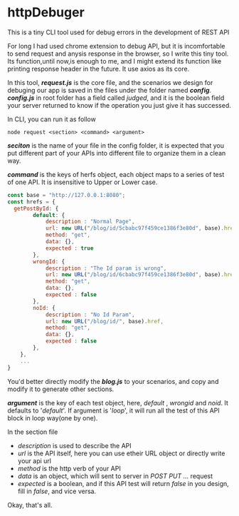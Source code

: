 # httpDebuger
This is a tiny CLI tool used for debug errors in the development of REST API

For long I had used chrome extension to debug API, but it is incomfortable to send request and anysis response in the browser, so I write this tiny tool. Its function,until now,is enough to me, and I might extend its function like printing response header in the future. It use axios as its core. 

In this tool, ***request.js*** is the core file, and the scenarios we design for debuging our app is saved in the files under the folder named ***config***. ***config.js*** in root folder has a field called *judged*, and it is the boolean field your server returned to know if the operation you just give it has successed.

In CLI, you can run it as follow


`node request <section> <command> <argument>`


***seciton*** is the name of your file in the config folder, it is expected that you put different part of your APIs into different file to organize them in a clean way.

***command*** is the keys of herfs object, each object maps to a series of test of one API. It is insensitive to Upper or Lower case.

```javascript
const base = "http://127.0.0.1:8080";
const hrefs = {
  getPostById: {
        default: {
            description : "Normal Page",
            url: new URL("/blog/id/5cbabc97f459ce1386f3e80d", base).href,
            method: "get",
            data: {},
            expected : true
        },
        wrongId: {
            description : "The Id param is wrong",
            url: new URL("/blog/id/6cbabc97f459ce1386f3e80d", base).href,
            method: "get",
            data: {},
            expected : false
        },
        noId: {
            description : "No Id Param",
            url: new URL("/blog/id/", base).href,
            method: "get",
            data: {},
            expected : false
        },
    },
    ...
}    
```
You'd better directly modify the ***blog.js*** to your scenarios, and copy and modify it to generate other sections.

***argument*** is the key of each test object, here, *default* , *wrongid* and *noid*. It defaults to '*default*'. If argument is '*loop*', it will run all the test of this API block in loop way(one by one).

In the section file
- *description* is used to describe the API
- *url* is the API itself, here you can use etheir URL object or directly write your api url
- *method* is the http verb of your API
- *data* is an object, which will sent to server in *POST PUT ...* request
- *expected* is a boolean, and if this API test will return *false* in you design, fill in *false*, and vice versa. 

Okay, that's all.
